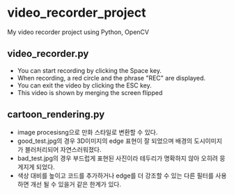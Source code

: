 # video_recorder_project
My video recorder project using Python, OpenCV

## video_recorder.py
- You can start recording by clicking the Space key.
- When recording, a red circle and the phrase "REC" are displayed.
- You can exit the video by clicking the ESC key.
- This video is shown by merging the screen flipped

## cartoon_rendering.py
- image procesisng으로 만화 스타일로 변환할 수 있다.
- good_test.jpg의 경우 3D이미지의 edge 표현이 잘 되었으며 배경의 도시이미지가 블러처리되어 자연스러워졌다.
- bad_test.jpg의 경우 부드럽게 표현된 사진이라 테두리가 명확하지 않아 오히려 뭉게지게 되었다.
- 색상 대비를 높이고 코드를 추가하거나 edge를 더 강조할 수 있는 다른 필터를 사용하면 개선 될 수 있을거 같은 한계가 있다.



